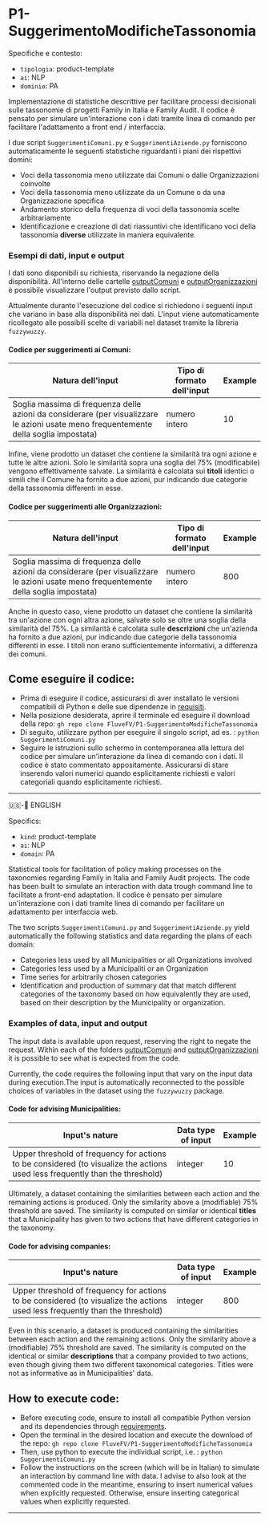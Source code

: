 # P1-SuggerimentoModificheTassonomia

Specifiche e contesto:
- ```tipologia```: product-template
- ```ai```: NLP
-  ```dominio```: PA

Implementazione di statistiche descrittive per facilitare processi decisionali sulle tassonomie di progetti Family in Italia e Family Audit. 
Il codice è pensato per simulare un'interazione con i dati tramite linea di comando per facilitare l'adattamento a front end / interfaccia.

I due script ```SuggerimentiComuni.py``` e ```SuggerimentiAziende.py``` forniscono automaticamente le seguenti statistiche riguardanti i piani dei rispettivi domini:

- Voci della tassonomia meno utilizzate dai Comuni o dalle Organizzazioni coinvolte
- Voci della tassonomia meno utilizzate da un Comune o da una Organizzazione specifica
- Andamento storico della frequenza di voci della tassonomia scelte arbitrariamente
- Identificazione e creazione di dati riassuntivi che identificano voci della tassonomia **diverse** utilizzate in maniera equivalente.

### Esempi di dati, input e output
I dati sono disponibili su richiesta, riservando la negazione della disponibilità.
All'interno delle cartelle [outputComuni](https://github.com/FluveFV/P1-SuggerimentoModificheTassonomia/tree/main/outputComuni) e [outputOrganizzazioni](https://github.com/FluveFV/P1-SuggerimentoModificheTassonomia/tree/main/outputOrganizzazioni) è possibile visualizzare l'output previsto dallo script. 

Attualmente durante l'esecuzione del codice si richiedono i seguenti input che variano in base alla disponibilità nei dati. L'input viene automaticamente ricollegato alle possibili scelte di variabili nel dataset tramite la libreria ```fuzzywuzzy```.

#### Codice per suggerimenti ai Comuni:
|Natura dell'input|Tipo di formato dell'input|Example|
|---|---|---|
|Soglia massima di frequenza delle azioni da considerare (per visualizzare le azioni usate meno frequentemente della soglia impostata)|numero intero|10|

Infine, viene prodotto un dataset che contiene la similarità tra ogni azione e tutte le altre azioni. Solo le similarità sopra una soglia del 75% (modificabile) vengono effettivamente salvate. La similarità è calcolata sui **titoli** identici o simili che il Comune ha fornito a due azioni, pur indicando due categorie della tassonomia differenti in esse. 


#### Codice per suggerimenti alle Organizzazioni:
|Natura dell'input|Tipo di formato dell'input|Example|
|---|---|---|
|Soglia massima di frequenza delle azioni da considerare (per visualizzare le azioni usate meno frequentemente della soglia impostata)|numero intero|800|

Anche in questo caso, viene prodotto un dataset che contiene la similarità tra un'azione con ogni altra azione, salvate solo se oltre una soglia della similarità del 75%. La similarità è calcolata sulle **descrizioni** che un'azienda ha fornito a due azioni, pur indicando due categorie della tassonomia differenti in esse. I titoli non erano sufficientemente informativi, a differenza dei comuni. 


## Come eseguire il codice: 
- Prima di eseguire il codice, assicurarsi di aver installato le versioni compatibili di Python e delle sue dipendenze in [requisiti](https://github.com/FluveFV/P1-SuggerimentoModificheTassonomia/blob/main/requirements.txt). 
- Nella posizione desiderata, aprire il terminale ed eseguire il download della repo:
```gh repo clone FluveFV/P1-SuggerimentoModificheTassonomia```
- Di seguito, utilizzare python per eseguire il singolo script, ad es. :
```python SuggerimentiComuni.py```
- Seguire le istruzioni sullo schermo in contemporanea alla lettura del codice per simulare un'interazione da linea di comando con i dati. Il codice è stato commentato appositamente. Assicurarsi di stare inserendo valori numerici quando esplicitamente richiesti e valori categoriali quando esplicitamente richiesti. 

--- 
🇺🇸-🏴󠁧󠁢󠁥󠁮󠁧󠁿 ENGLISH

Specifics:
- ```kind```: product-template
- ```ai```: NLP
-  ```domain```: PA

Statistical tools for facilitation of policy making processes on the taxonomies regarding Family in Italia and Family Audit projects.
The code has been built to simulate an interaction with data trough command line to facilitate a front-end adaptation.
Il codice è pensato per simulare un'interazione con i dati tramite linea di comando per facilitare un adattamento per interfaccia web.

The two scripts ```SuggerimentiComuni.py``` and ```SuggerimentiAziende.py``` yield automatically the following statistics and data regarding the plans of each domain:

- Categories less used by all Municipalities or all Organizations involved
- Categories less used by a Municipaliti or an Organization
- Time series for arbitrarily chosen categories
- Identification and production of summary dat that match different categories of the taxonomy based on how equivalently they are used, based on their description by the Municipality or organization. 

### Examples of data, input and output
The input data is available upon request, reserving the right to negate the request.
Within each of the folders  [outputComuni](https://github.com/FluveFV/P1-SuggerimentoModificheTassonomia/tree/main/outputComuni) and [outputOrganizzazioni](https://github.com/FluveFV/P1-SuggerimentoModificheTassonomia/tree/main/outputOrganizzazioni) it is possible to see what is expected from the code. 

Currently, the code requires the following input that vary on the input data during execution.The input is automatically reconnected to the possible choices of variables in the dataset using the ```fuzzywuzzy``` package.
#### Code for advising Municipalities:
|Input's nature|Data type of input|Example|
|---|---|---|
|Upper threshold of frequency for actions to be considered (to visualize the actions used less frequently than the threshold)|integer|10|

Ultimately, a dataset containing the similarities between each action and the remaining actions is produced. Only the similarity above a (modifiable) 75% threshold are saved. The similarity is computed on similar or identical **titles** that a Municipality has given to two actions that have different categories in the taxonomy.

#### Code for advising companies:
|Input's nature|Data type of input|Example|
|---|---|---|
|Upper threshold of frequency for actions to be considered (to visualize the actions used less frequently than the threshold)|integer|800|

Even in this scenario, a dataset is produced containing the similarities between each action and the remaining actions. Only the similarity above a (modifiable) 75% threshold are saved. The similarity is computed on the identical or similar **descriptions** that a company provided to two actions, even though giving them two different taxonomical categories. Titles were not as informative as in Municipalities' data.

## How to execute code:
- Before executing code, ensure to install all compatible Python version and its dependencies through [requirements](https://github.com/FluveFV/P1-SuggerimentoModificheTassonomia/blob/main/requirements.txt). 
- Open the terminal in the desired location and execute the download of the repo:
```gh repo clone FluveFV/P1-SuggerimentoModificheTassonomia```
- Then, use python to execute the individual script, i.e. :
```python SuggerimentiComuni.py```
- Follow the instructions on the screen (which will be in Italian) to simulate an interaction by command line with data. I advise to also look at the commented code in the meantime, ensuring to insert numerical values when explicitly requested.  Otherwise, ensure inserting categorical values when explicitly requested.

---

